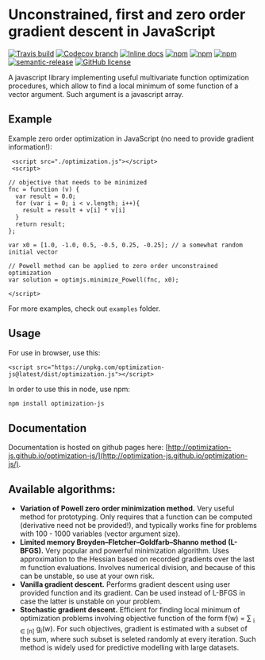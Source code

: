 # Unconstrained, first and zero order gradient descent in JavaScript

[![Travis build](https://travis-ci.org/optimization-js/optimization-js.svg?branch=master&style=flat-square)](https://travis-ci.org/optimization-js/optimization-js)
[![Codecov branch](https://img.shields.io/codecov/c/github/optimization-js/optimization-js/master.svg?style=flat-square)](https://codecov.io/gh/optimization-js/optimization-js)
[![Inline docs](http://inch-ci.org/github/optimization-js/optimization-js.svg?branch=master&style=flat-square)](http://inch-ci.org/github/optimization-js/optimization-js)
[![npm](https://img.shields.io/npm/v/optimization-js.svg?style=flat-square)](https://www.npmjs.com/package/optimization-js)
[![npm](https://img.shields.io/npm/dw/optimization-js.svg?style=flat-square)](https://www.npmjs.com/package/optimization-js)
[![npm](https://img.shields.io/npm/dt/optimization-js.svg?style=flat-square)](https://www.npmjs.com/package/optimization-js)
[![semantic-release](https://img.shields.io/badge/%20%20%F0%9F%93%A6%F0%9F%9A%80-semantic--release-e10079.svg?style=flat-square)](https://github.com/semantic-release/semantic-release)
[![GitHub license](https://img.shields.io/github/license/optimization-js/optimization-js.svg?style=flat-square)](https://github.com/optimization-js/optimization-js/blob/master/LICENSE)

A javascript library implementing useful multivariate function optimization procedures, which allow to find a local minimum of some function of a vector argument. Such argument is a javascript array.

## Example

Example zero order optimization in JavaScript (no need to provide gradient information!):

```
 <script src="./optimization.js"></script>
 <script>
 
// objective that needs to be minimized
fnc = function (v) {
  var result = 0.0;
  for (var i = 0; i < v.length; i++){
    result = result + v[i] * v[i]
  }
  return result;
};

var x0 = [1.0, -1.0, 0.5, -0.5, 0.25, -0.25]; // a somewhat random initial vector

// Powell method can be applied to zero order unconstrained optimization
var solution = optimjs.minimize_Powell(fnc, x0);

</script>
```

For more examples, check out `examples` folder. 

## Usage

For use in browser, use this:
```
<script src="https://unpkg.com/optimization-js@latest/dist/optimization.js"></script>
```

In order to use this in node, use npm:
```bash
npm install optimization-js
```

## Documentation

Documentation is hosted on github pages here: [http://optimization-js.github.io/optimization-js/](http://optimization-js.github.io/optimization-js/).

## Available algorithms:

* **Variation of Powell zero order minimization method.** Very useful method for prototyping. Only requires that a function can be computed (derivative need not be provided!), and typically works fine for problems with 100 - 1000 variables (vector argument size). 
* **Limited memory Broyden–Fletcher–Goldfarb–Shanno method (L-BFGS).** Very popular and powerful minimization algorithm. Uses approximation to the Hessian based on recorded gradients over the last m function evaluations. Involves numerical division, and because of this can be unstable, so use at your own risk.
* **Vanilla gradient descent.** Performs gradient descent using user provided function and its gradient. Can be used instead of L-BFGS in case the latter is unstable on your problem.
* **Stochastic gradient descent.** Efficient for finding local minimum of optimization problems involving objective function of the form f(w) = ∑ <sub>i ∈ [n]</sub> g<sub>i</sub>(w). For such objectives, gradient is estimated with a subset of the sum, where such subset is seleted randomly at every iteration. Such method is widely used for predictive modelling with large datasets.

